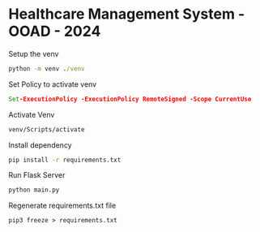 # Healthcare Management System - OOAD - 2024

Setup the venv

```bat
python -m venv ./venv
```

Set Policy to activate venv

```bat
Set-ExecutionPolicy -ExecutionPolicy RemoteSigned -Scope CurrentUse
```

Activate Venv

```bat
venv/Scripts/activate
```

Install dependency

```bat
pip install -r requirements.txt
```

Run Flask Server

```bat
python main.py
```

Regenerate requirements.txt file

```bat
pip3 freeze > requirements.txt
```
